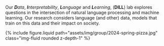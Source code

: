 Our _**D**ata_, _**I**nterpretability_, _**L**anguage_ and _**L**earning_, (**DILL**) lab explores questions in the intersection of natural language processing and machine learning.
Our research considers language (and other) data, models that train on this data and their impact on society.

<div class="row mt-3">
    <div class="col-sm mt-3 mt-md-0 caption">
        {% include figure.liquid path="assets/img/group/2024-spring-pizza.jpg" class="img-fluid rounded z-depth-1"  %}
    </div>
</div>

